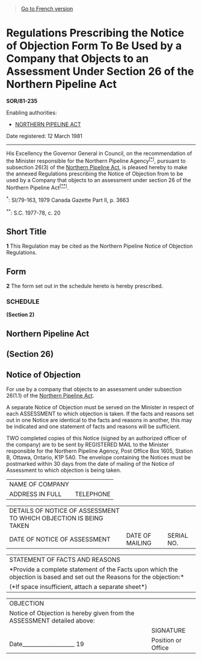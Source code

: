 > [Go to French version](/fr/Règlements/Décrets,%20ordonnances%20et%20règlements%20statutaires/81/235.md)

# Regulations Prescribing the Notice of Objection Form To Be Used by a Company that Objects to an Assessment Under Section 26 of the Northern Pipeline Act

**SOR/81-235**

Enabling authorities: 
- [NORTHERN PIPELINE ACT](/en/Acts/Revised%20Statutes%20of%20Canada/N/N-26.md)

Date registered: 12 March 1981

----------

His Excellency the Governor General in Council, on the recommendation of the Minister responsible for the Northern Pipeline Agency<sup><a href='#fn_SOR-81-235_e_hq_6624'>[*]</a></sup>, pursuant to subsection 26(3) of the [Northern Pipeline Act](/en/Acts/Revised%20Statutes%20of%20Canada/N/N-26.md), is pleased hereby to make the annexed Regulations prescribing the Notice of Objection from to be used by a Company that objects to an assessment under section 26 of the Northern Pipeline Act<sup><a href='#fn_SOR-81-235_e_hq_6625'>[**]</a></sup>.



<a name='fn_SOR-81-235_e_hq_6624'><sup>*</sup></a>: SI/79-163, 1979 Canada Gazette Part II, p. 3663<br />

<a name='fn_SOR-81-235_e_hq_6625'><sup>**</sup></a>: S.C. 1977-78, c. 20<br />


## Short Title


**1** This Regulation may be cited as the Northern Pipeline Notice of Objection Regulations.




## Form


**2** The form set out in the schedule hereto is hereby prescribed.




### **SCHEDULE** 
**(Section 2)**
## Northern Pipeline Act
## (Section 26)

## Notice of Objection

For use by a company that objects to an assessment under subsection 26(1.1) of the [Northern Pipeline Act](/en/Acts/Revised%20Statutes%20of%20Canada/N/N-26.md).


A separate Notice of Objection must be served on the Minister in respect of each ASSESSMENT to which objection is taken. If the facts and reasons set out in one Notice are identical to the facts and reasons in another, this may be indicated and one statement of facts and reasons will be sufficient.


TWO completed copies of this Notice (signed by an authorized officer of the company) are to be sent by REGISTERED MAIL to the Minister responsible for the Northern Pipeline Agency, Post Office Box 1605, Station B, Ottawa, Ontario, K1P 5A0. The envelope containing the Notices must be postmarked within 30 days from the date of mailing of the Notice of Assessment to which objection is being taken.


<table>
<tr>
<td>NAME OF COMPANY</td>
<td></td>
</tr>
<tr>
<td>ADDRESS IN FULL</td>
<td>TELEPHONE</td>
</tr>
</table>

<table>
<tr>
<td>DETAILS OF NOTICE OF ASSESSMENT TO WHICH OBJECTION IS BEING TAKEN</td>
</tr>
<tr>
<td>DATE OF NOTICE OF ASSESSMENT</td>
<td>DATE OF MAILING</td>
<td>SERIAL NO.</td>
</tr>
</table>

<table>
<tr>
<td>STATEMENT OF FACTS AND REASONS</td>
</tr>
<tr>
<td>*Provide a complete statement of the Facts upon which the objection is based and set out the Reasons for the objection:*</td>
</tr>
<tr>
<td>(*If space insufficient, attach a separate sheet*)</td>
</tr>
</table>

<table>
<tr>
<td>OBJECTION</td>
</tr>
<tr>
<td>Notice of Objection is hereby given from the ASSESSMENT detailed above:</td>
</tr>
<tr>
<td></td>
<td>SIGNATURE</td>
</tr>
<tr>
<td>Date___________________ 19</td>
<td>Position or Office</td>
</tr>
</table>


